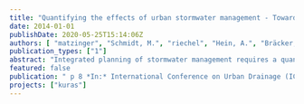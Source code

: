```yaml
---
title: "Quantifying the effects of urban stormwater management - Towards a novel approach for integrated planning"
date: 2014-01-01
publishDate: 2020-05-25T15:14:06Z
authors: [ "matzinger", "Schmidt, M.", "riechel", "Hein, A.", "Bräcker, J.", "Strehl, C.", "Nickel, D.", "Libbe, J.", "Sieker, H.", "Pallasch, M.", "Köhler, M.", "Kaiser, D.", "Brückmann, S.", "Möller, C.", "Büter, B.", "Gross, G.", "Günther, R.", "Säumel, I.", "Taute, T.", "schwarzmueller", "Bartel, H.", "Heise, S.", "remy", "sonnenberg", "Schmitt, T. G.", "Heinzmann, B.", "Joswig, K.", "Rehfeld-Klein, M.", "Reichmann, B.", "rouault" ]
publication_types: ["1"]
abstract: "Integrated planning of stormwater management requires a quantitative description of positive and negative effects of possible measures. We suggest quantifying these effects with generic performance indicators within eight categories: building physics and services, landscape quality, urban climate, biodiversity, groundwater, surface water, direct costs and indirect environmental costs. First results indicate that the defined performance indicators allow an objective pre-selection of measures based on their ability to reach local stormwater management goals. The final selection of measures should be based on an evaluation for a specific city quarter (to reduce indicator uncertainty) and reviewed by local stake holders."
featured: false
publication: " p 8 *In:* International Conference on Urban Drainage (ICUD). Kuching, Borneo, Malaysia. 7.-12. September 2014"
projects: ["kuras"]
---
```


